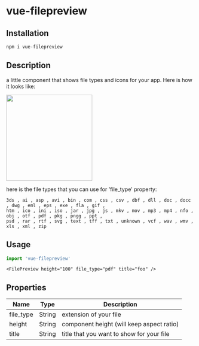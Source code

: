 # vue-filepreview

## Installation
```bash
npm i vue-filepreview
```


## Description

a little component that shows file types and icons for your app. Here is how it looks like:

<img src="https://i.ibb.co/pbX1Yq3/example.png" height="230">

here is the file types that you can use for 'file_type' property:

```
3ds , ai , asp , avi , bin , com , css , csv , dbf , dll , doc , docc , dwg , eml , eps , exe , fla , gif , 
htm , ico , ini , iso , jar , jpg , js , mkv , mov , mp3 , mp4 , nfo , obj , otf , pdf , pkg , pngg , ppt , 
psd , rar , rtf , svg , text , tff , txt , unknown , vcf , wav , wmv , xls , xml , zip
```


## Usage
```js
import 'vue-filepreview'
```

```Vue
<FilePreview height="100" file_type="pdf" title="foo" />
```

## Properties
| Name | Type | Description |
| --- | --- | --- |
| file_type | String | extension of your file | 
| height | String | component height (will keep aspect ratio) | 
| title | String | title that you want to show for your file | 

